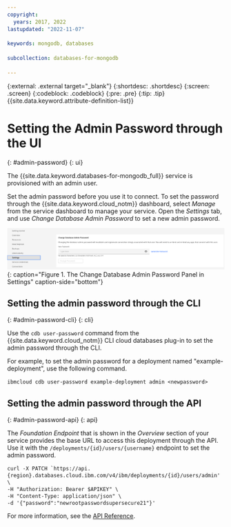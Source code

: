 ```yaml
---
copyright:
  years: 2017, 2022
lastupdated: "2022-11-07"

keywords: mongodb, databases

subcollection: databases-for-mongodb

---
```


{:external: .external target="_blank"}
{:shortdesc: .shortdesc}
{:screen: .screen}
{:codeblock: .codeblock}
{:pre: .pre}
{:tip: .tip}
{{site.data.keyword.attribute-definition-list}}

# Setting the Admin Password through the UI
{: #admin-password}
{: ui}

The {{site.data.keyword.databases-for-mongodb_full}} service is provisioned with an admin user.

Set the admin password before you use it to connect. To set the password through the {{site.data.keyword.cloud_notm}} dashboard, select _Manage_ from the service dashboard to manage your service. Open the _Settings_ tab, and use _Change Database Admin Password_ to set a new admin password.

![Change Database Admin Password in Settings](images/settings-admin-password.png){: caption="Figure 1. The Change Database Admin Password Panel in Settings" caption-side="bottom"}

## Setting the admin password through the CLI
{: #admin-password-cli}
{: cli}

Use the `cdb user-password` command from the {{site.data.keyword.cloud_notm}} CLI cloud databases plug-in to set the admin password through the CLI.

For example, to set the admin password for a deployment named "example-deployment", use the following command.
```shell
ibmcloud cdb user-password example-deployment admin <newpassword>
```

## Setting the admin password through the API
{: #admin-password-api}
{: api}

The _Foundation Endpoint_ that is shown in the _Overview_ section of your service provides the base URL to access this deployment through the API. Use it with the `/deployments/{id}/users/{username}` endpoint to set the admin password.
```shell
curl -X PATCH `https://api.{region}.databases.cloud.ibm.com/v4/ibm/deployments/{id}/users/admin' \
-H "Authorization: Bearer $APIKEY" \
-H "Content-Type: application/json" \
-d '{"password":"newrootpasswordsupersecure21"}'
```

For more information, see the [API Reference](https://{DomainName}/apidocs/cloud-databases-api#set-database-level-user-s-password).

